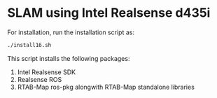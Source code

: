 # SLAM using Intel Realsense d435i

For installation, run the installation script as:

```bash
./install16.sh
```
This script installs the following packages:
1) Intel Realsense SDK
2) Realsense ROS
3) RTAB-Map ros-pkg alongwith RTAB-Map standalone libraries
